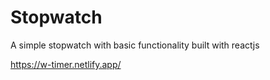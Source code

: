 # Stopwatch
A simple stopwatch with basic functionality built with reactjs

https://w-timer.netlify.app/
